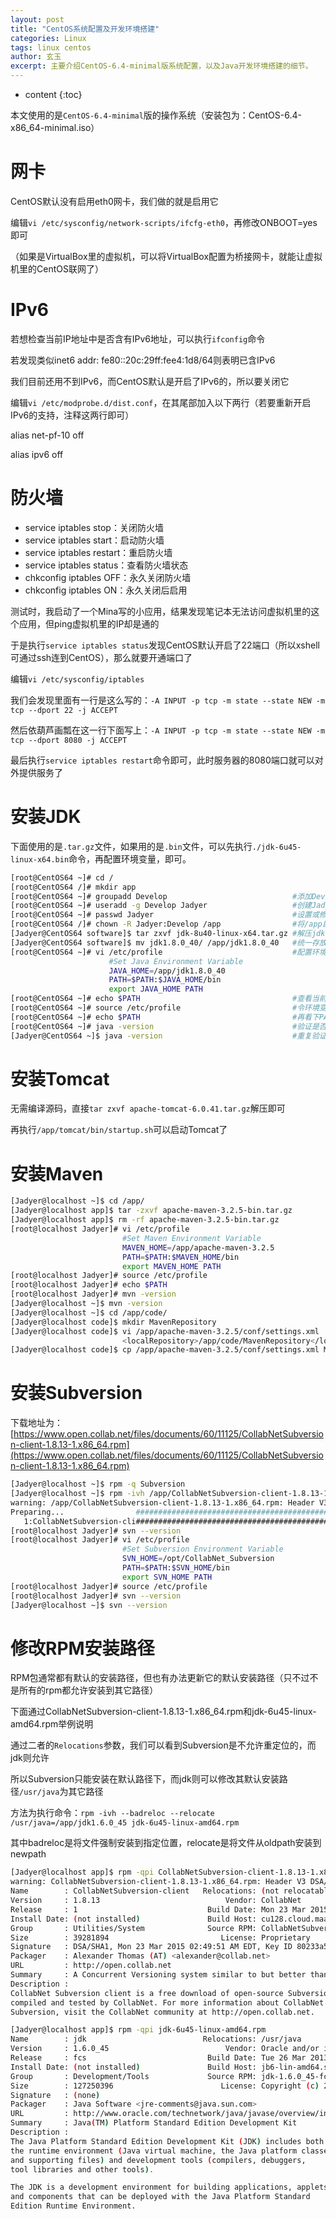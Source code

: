 ```yaml
---
layout: post
title: "CentOS系统配置及开发环境搭建"
categories: Linux
tags: linux centos
author: 玄玉
excerpt: 主要介绍CentOS-6.4-minimal版系统配置，以及Java开发环境搭建的细节。
---
```


* content
{:toc}


本文使用的是`CentOS-6.4-minimal`版的操作系统（安装包为：CentOS-6.4-x86_64-minimal.iso）

# 网卡

CentOS默认没有启用eth0网卡，我们做的就是启用它

编辑`vi /etc/sysconfig/network-scripts/ifcfg-eth0`，再修改ONBOOT=yes即可

（如果是VirtualBox里的虚拟机，可以将VirtualBox配置为桥接网卡，就能让虚拟机里的CentOS联网了）

# IPv6

若想检查当前IP地址中是否含有IPv6地址，可以执行`ifconfig`命令

若发现类似inet6 addr: fe80::20c:29ff:fee4:1d8/64则表明已含IPv6

我们目前还用不到IPv6，而CentOS默认是开启了IPv6的，所以要关闭它

编辑`vi /etc/modprobe.d/dist.conf`，在其尾部加入以下两行（若要重新开启IPv6的支持，注释这两行即可）

alias net-pf-10 off

alias ipv6 off

# 防火墙

* service iptables stop：关闭防火墙
* service iptables start：启动防火墙
* service iptables restart：重启防火墙
* service iptables status：查看防火墙状态
* chkconfig iptables OFF：永久关闭防火墙
* chkconfig iptables ON：永久关闭后启用

测试时，我启动了一个Mina写的小应用，结果发现笔记本无法访问虚拟机里的这个应用，但ping虚拟机里的IP却是通的

于是执行`service iptables status`发现CentOS默认开启了22端口（所以xshell可通过ssh连到CentOS），那么就要开通端口了

编辑`vi /etc/sysconfig/iptables`

我们会发现里面有一行是这么写的：`-A INPUT -p tcp -m state --state NEW -m tcp --dport 22 -j ACCEPT`

然后依葫芦画瓢在这一行下面写上：`-A INPUT -p tcp -m state --state NEW -m tcp --dport 8080 -j ACCEPT`

最后执行`service iptables restart`命令即可，此时服务器的8080端口就可以对外提供服务了

# 安装JDK

下面使用的是`.tar.gz`文件，如果用的是`.bin`文件，可以先执行`./jdk-6u45-linux-x64.bin`命令，再配置环境变量，即可。

```sh
[root@CentOS64 ~]# cd /
[root@CentOS64 /]# mkdir app
[root@CentOS64 ~]# groupadd Develop                            #添加Develop组
[root@CentOS64 ~]# useradd -g Develop Jadyer                   #创建Jadyer用户并将其分配到Develop组
[root@CentOS64 ~]# passwd Jadyer                               #设置或修改Jadyer用户密码
[root@CentOS64 /]# chown -R Jadyer:Develop /app                #将/app目录的拥有者修改为Jadyer用户和Develop组
[Jadyer@CentOS64 software]$ tar zxvf jdk-8u40-linux-x64.tar.gz #解压jdk
[Jadyer@CentOS64 software]$ mv jdk1.8.0_40/ /app/jdk1.8.0_40   #统一存放应用在/app目录中
[root@CentOS64 ~]# vi /etc/profile                             #配置环境变量，最后[:x]保存即可
                      #Set Java Environment Variable
                      JAVA_HOME=/app/jdk1.8.0_40
                      PATH=$PATH:$JAVA_HOME/bin
                      export JAVA_HOME PATH
[root@CentOS64 ~]# echo $PATH                                  #查看当前PATH
[root@CentOS64 ~]# source /etc/profile                         #令环境变量生效
[root@CentOS64 ~]# echo $PATH                                  #再看下PATH
[root@CentOS64 ~]# java -version                               #验证是否成功
[Jadyer@CentOS64 ~]$ java -version                             #重复验证（普通用户重连服务器后才会生效）
```

# 安装Tomcat

无需编译源码，直接`tar zxvf apache-tomcat-6.0.41.tar.gz`解压即可

再执行`/app/tomcat/bin/startup.sh`可以启动Tomcat了

# 安装Maven

```sh
[Jadyer@localhost ~]$ cd /app/
[Jadyer@localhost app]$ tar -zxvf apache-maven-3.2.5-bin.tar.gz
[Jadyer@localhost app]$ rm -rf apache-maven-3.2.5-bin.tar.gz
[root@localhost Jadyer]# vi /etc/profile
                         #Set Maven Environment Variable
                         MAVEN_HOME=/app/apache-maven-3.2.5
                         PATH=$PATH:$MAVEN_HOME/bin
                         export MAVEN_HOME PATH
[root@localhost Jadyer]# source /etc/profile
[root@localhost Jadyer]# echo $PATH
[root@localhost Jadyer]# mvn -version
[Jadyer@localhost ~]$ mvn -version
[Jadyer@localhost ~]$ cd /app/code/
[Jadyer@localhost code]$ mkdir MavenRepository
[Jadyer@localhost code]$ vi /app/apache-maven-3.2.5/conf/settings.xml
                         <localRepository>/app/code/MavenRepository</localRepository>
[Jadyer@localhost code]$ cp /app/apache-maven-3.2.5/conf/settings.xml MavenRepository/
```

# 安装Subversion

下载地址为：[https://www.open.collab.net/files/documents/60/11125/CollabNetSubversion-client-1.8.13-1.x86_64.rpm](https://www.open.collab.net/files/documents/60/11125/CollabNetSubversion-client-1.8.13-1.x86_64.rpm)

```sh
[Jadyer@localhost ~]$ rpm -q Subversion
[Jadyer@localhost ~]$ rpm -ivh /app/CollabNetSubversion-client-1.8.13-1.x86_64.rpm
warning: /app/CollabNetSubversion-client-1.8.13-1.x86_64.rpm: Header V3 DSA/SHA1 Signature, key ID 35bcca43: NOKEY
Preparing...                ########################################### [100%]
   1:CollabNetSubversion-cli########################################### [100%]
[root@localhost Jadyer]# svn --version
[root@localhost Jadyer]# vi /etc/profile
                         #Set Subversion Environment Variable
                         SVN_HOME=/opt/CollabNet_Subversion
                         PATH=$PATH:$SVN_HOME/bin
                         export SVN_HOME PATH
[root@localhost Jadyer]# source /etc/profile
[root@localhost Jadyer]# svn --version
[Jadyer@localhost ~]$ svn --version
```

# 修改RPM安装路径

RPM包通常都有默认的安装路径，但也有办法更新它的默认安装路径（只不过不是所有的rpm都允许安装到其它路径）

下面通过CollabNetSubversion-client-1.8.13-1.x86_64.rpm和jdk-6u45-linux-amd64.rpm举例说明

通过二者的`Relocations`参数，我们可以看到Subversion是不允许重定位的，而jdk则允许

所以Subversion只能安装在默认路径下，而jdk则可以修改其默认安装路径`/usr/java`为其它路径

方法为执行命令：`rpm -ivh --badreloc --relocate /usr/java=/app/jdk1.6.0_45 jdk-6u45-linux-amd64.rpm`

其中badreloc是将文件强制安装到指定位置，relocate是将文件从oldpath安装到newpath

```sh
[Jadyer@localhost app]$ rpm -qpi CollabNetSubversion-client-1.8.13-1.x86_64.rpm
warning: CollabNetSubversion-client-1.8.13-1.x86_64.rpm: Header V3 DSA/SHA1 Signature, key ID 35bcca43: NOKEY
Name        : CollabNetSubversion-client   Relocations: (not relocatable)
Version     : 1.8.13                            Vendor: CollabNet
Release     : 1                             Build Date: Mon 23 Mar 2015 02:49:36 AM EDT
Install Date: (not installed)               Build Host: cu128.cloud.maa.collab.net
Group       : Utilities/System              Source RPM: CollabNetSubversion-client-1.8.13-1.src.rpm
Size        : 39281894                         License: Proprietary
Signature   : DSA/SHA1, Mon 23 Mar 2015 02:49:51 AM EDT, Key ID 80233a5a35bcca43
Packager    : Alexander Thomas (AT) <alexander@collab.net>
URL         : http://open.collab.net
Summary     : A Concurrent Versioning system similar to but better than CVS.
Description :
CollabNet Subversion client is a free download of open-source Subversion,
compiled and tested by CollabNet. For more information about CollabNet
Subversion, visit the CollabNet community at http://open.collab.net.
```

```sh
[Jadyer@localhost app]$ rpm -qpi jdk-6u45-linux-amd64.rpm
Name        : jdk                          Relocations: /usr/java
Version     : 1.6.0_45                          Vendor: Oracle and/or its affiliates.
Release     : fcs                           Build Date: Tue 26 Mar 2013 07:54:12 PM EDT
Install Date: (not installed)               Build Host: jb6-lin-amd64.sfbay.sun.com
Group       : Development/Tools             Source RPM: jdk-1.6.0_45-fcs.src.rpm
Size        : 127250396                        License: Copyright (c) 2011, Oracle and/or its affiliates. All rights reserved. Also under other license(s) as shown at the Description field.
Signature   : (none)
Packager    : Java Software <jre-comments@java.sun.com>
URL         : http://www.oracle.com/technetwork/java/javase/overview/index.html
Summary     : Java(TM) Platform Standard Edition Development Kit
Description :
The Java Platform Standard Edition Development Kit (JDK) includes both
the runtime environment (Java virtual machine, the Java platform classes
and supporting files) and development tools (compilers, debuggers,
tool libraries and other tools).

The JDK is a development environment for building applications, applets
and components that can be deployed with the Java Platform Standard
Edition Runtime Environment.
```